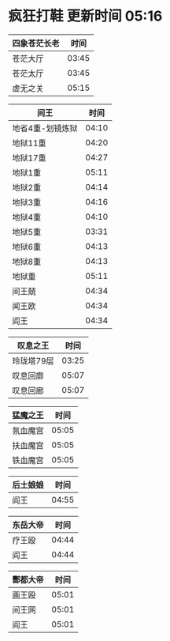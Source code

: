 # 疯狂打鞋 更新时间 05:16

| 四象苍茫长老   | 时间    |
|--------|-------|
| 苍茫大厅 | 03:45 |
| 苍茫太厅 | 03:45 |
| 虚无之关 | 05:15 |

| 间王   | 时间    |
|--------|-------|
| 地省4重-划镜炼狱 | 04:10 |
| 地狱11重 | 04:20 |
| 地狱17重 | 04:27 |
| 地狱1重 | 05:11 |
| 地狱2重 | 04:14 |
| 地狱3重 | 04:16 |
| 地狱4重 | 04:10 |
| 地狱5重 | 03:31 |
| 地狱6重 | 04:13 |
| 地狱8重 | 04:13 |
| 地狱重 | 05:11 |
| 间王兢 | 04:34 |
| 闻王欧 | 04:34 |
| 阎王 | 04:34 |

| 叹息之王   | 时间    |
|--------|-------|
| 玲珑塔79层 | 03:25 |
| 叹息回廓 | 05:07 |
| 叹息回廊 | 05:07 |

| 猛魔之王   | 时间    |
|--------|-------|
| 氛血魔宫 | 05:05 |
| 扶血魔宫 | 05:05 |
| 铁血魔宫 | 05:05 |

| 后土娘娘   | 时间    |
|--------|-------|
| 阎王 | 04:55 |

| 东岳大帝   | 时间    |
|--------|-------|
| 疗王殴 | 04:44 |
| 阎王 | 04:44 |

| 酆都大帝   | 时间    |
|--------|-------|
| 画王殴 | 05:01 |
| 间王网 | 05:01 |
| 阎王 | 05:01 |